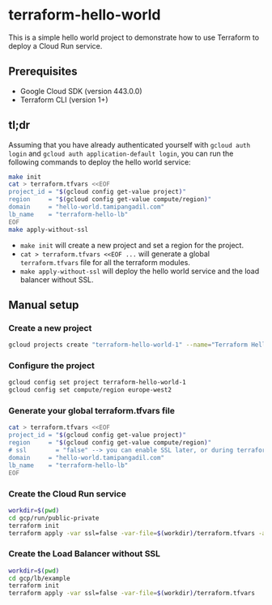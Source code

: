 # terraform-hello-world

This is a simple hello world project to demonstrate how to use Terraform to deploy a Cloud Run service.

## Prerequisites

- Google Cloud SDK (version 443.0.0)
- Terraform CLI (version 1+)

## tl;dr

Assuming that you have already authenticated yourself with `gcloud auth login` and `gcloud auth application-default login`, you can run the following commands to deploy the hello world service:

```sh
make init
cat > terraform.tfvars <<EOF
project_id = "$(gcloud config get-value project)"
region     = "$(gcloud config get-value compute/region)"
domain     = "hello-world.tamipangadil.com"
lb_name    = "terraform-hello-lb"
EOF
make apply-without-ssl
```

- `make init` will create a new project and set a region for the project.
- `cat > terraform.tfvars <<EOF ...` will generate a global `terraform.tfvars` file for all the terraform modules.
- `make apply-without-ssl` will deploy the hello world service and the load balancer without SSL.

## Manual setup

### Create a new project

```sh
gcloud projects create "terraform-hello-world-1" --name="Terraform Hello World 1"
```

### Configure the project

```sh
gcloud config set project terraform-hello-world-1
gcloud config set compute/region europe-west2
```

### Generate your global terraform.tfvars file

```sh
cat > terraform.tfvars <<EOF
project_id = "$(gcloud config get-value project)"
region     = "$(gcloud config get-value compute/region)"
# ssl        = "false" --> you can enable SSL later, or during terraform apply -var ssl=true
domain     = "hello-world.tamipangadil.com"
lb_name    = "terraform-hello-lb"
EOF
```

### Create the Cloud Run service

```sh
workdir=$(pwd)
cd gcp/run/public-private
terraform init
terraform apply -var ssl=false -var-file=$(workdir)/terraform.tfvars -auto-approve
```

### Create the Load Balancer without SSL

```sh
workdir=$(pwd)
cd gcp/lb/example
terraform init
terraform apply -var ssl=false -var-file=$(workdir)/terraform.tfvars
```
